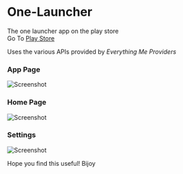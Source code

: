 # One-Launcher
The one launcher app on the play store  
Go To [Play Store](https://play.google.com/store/apps/details?id=com.bijoykochar.launcher)

Uses the various APIs provided by *Everything Me Providers*

### App Page
![Screenshot](https://lh3.googleusercontent.com/4b3DflgjjjigobdjC9jzpN7037nob2QDfI-RJADJ6lNNFjWtEsAe1YWnbgnkGkD--LE=h900-rw)

### Home Page
![Screenshot](https://lh3.googleusercontent.com/ExKUGvgall-OV6p_3kVen3t1sgarYYfHwprISddWHZJdm62vWetDAVAfqxpqH-bwwZI=h900-rw)

### Settings
![Screenshot](https://lh3.googleusercontent.com/hJjQxtZ1YQ6-Qgkk1kpEcfBIv-i_pbAtaEyE2X48SOw7Q11wZKajhcJGdVLsl2wolknc=h900-rw)


Hope you find this useful!
Bijoy
